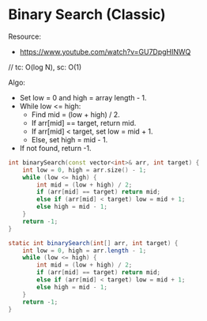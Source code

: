 # Binary Search (Classic)

Resource:
- https://www.youtube.com/watch?v=GU7DpgHINWQ

// tc: O(log N), sc: O(1)

Algo:
- Set low = 0 and high = array length - 1.
- While low <= high:
    - Find mid = (low + high) / 2.
    - If arr[mid] == target, return mid.
    - If arr[mid] < target, set low = mid + 1.
    - Else, set high = mid - 1.
- If not found, return -1.

```cpp
int binarySearch(const vector<int>& arr, int target) {
    int low = 0, high = arr.size() - 1;
    while (low <= high) {
        int mid = (low + high) / 2;
        if (arr[mid] == target) return mid;
        else if (arr[mid] < target) low = mid + 1;
        else high = mid - 1;
    }
    return -1;
}
```

```java
static int binarySearch(int[] arr, int target) {
    int low = 0, high = arr.length - 1;
    while (low <= high) {
        int mid = (low + high) / 2;
        if (arr[mid] == target) return mid;
        else if (arr[mid] < target) low = mid + 1;
        else high = mid - 1;
    }
    return -1;
}
```